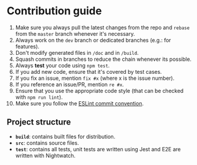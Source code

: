 # Contribution guide

1.  Make sure you always pull the latest changes from the repo and `rebase` from the `master` branch whenever it's necessary.
2.  Always work on the `dev` branch or dedicated branches (e.g.: for features).
3.  Don't modify generated files in `/doc` and in `/build`.
4.  Squash commits in branches to reduce the chain whenever its possible.
5.  Always **test** your code using `npm test`.
6.  If you add new code, ensure that it's covered by test cases.
7.  If you fix an issue, mention `fix #x` (where x is the issue number).
8.  If you reference an issue/PR, mention `re #x`.
9.  Ensure that you use the appropriate code style (that can be checked with `npm run lint`).
9.  Make sure you follow the [ESLint commit convention](https://github.com/conventional-changelog/conventional-changelog/tree/master/packages/conventional-changelog-eslint).

## Project structure
-   **`build`**: contains built files for distribution.
-   **`src`**: contains source files.
-   **`test`**: contains all tests, unit tests are written using Jest and E2E are written with Nightwatch.
